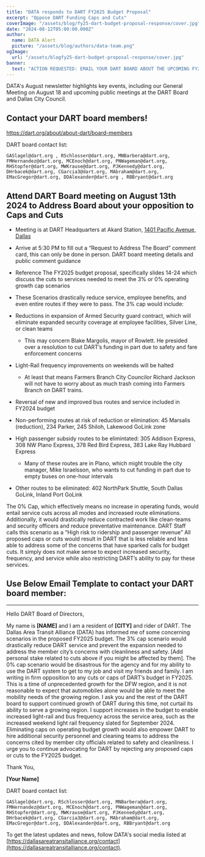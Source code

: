 ```yaml
---
title: "DATA responds to DART FY2025 Budget Proposal"
excerpt: "Oppose DART Funding Caps and Cuts"
coverImage: "/assets/blog/fy25-dart-budget-proposal-response/cover.jpg"
date: "2024-08-12T05:00:00.000Z"
author:
  name: DATA Alert
  picture: "/assets/blog/authors/data-team.png"
ogImage:
  url: "/assets/blogfy25-dart-budget-proposal-response/cover.jpg"
banner: 
  text: "ACTION REQUESTED: EMAIL YOUR DART BOARD ABOUT THE UPCOMING FY2025 DART BUDGET PROPOSALS"
---
```


DATA's August newsletter highlights key events, including our General Meeting on August 18 and upcoming public meetings at the DART Board and Dallas City Council.

## Contact your DART board members!
https://dart.org/about/about-dart/board-members  

DART board contact list:
```
GASlagel@dart.org , RSchlosser@dart.org, MNBarbera@dart.org, FMHernandez@dart.org, MCEnoch@dart.org, PNWageman@dart.org, RHStopfer@dart.org, MWKrause@dart.org, PJKennedy@dart.org, DHrbacek@dart.org, CGarcia3@dart.org, MAbraham@dart.org, EMacGregor@dart.org, DDAlexander@dart.org , RBBryant@dart.org
```   

## Attend DART Board meeting on August 13th 2024 to Address Board about your opposition to Caps and Cuts  
* Meeting is at DART Headquarters at Akard Station, [1401 Pacific Avenue, Dallas](https://maps.app.goo.gl/36uCk3suvRdJPfM47)
* Arrive at 5:30 PM to fill out a “Request to Address The Board” comment card, this can only be done in person. DART board meeting details and public comment guidance
* Reference The FY2025 budget proposal, specifically slides 14-24 which discuss the cuts to services needed to meet the 3% or 0% operating growth cap scenarios


* These Scenarios drastically reduce service, employee benefits, and even entire routes if they were to pass. The 3% cap would include:
* Reductions in expansion of Armed Security guard contract, which will eliminate expanded security coverage at employee facilities, Silver Line, or clean teams
  * This may concern Blake Margolis, mayor of Rowlett. He presided over a resolution to cut DART’s funding in part due to safety and fare enforcement concerns
* Light-Rail frequency improvements on weekends will be halted
  * At least that means Farmers Branch City Councilor Richard Jackson will not have to worry about as much trash coming into Farmers Branch on DART trains. 
* Reversal of new and improved bus routes and service included in FY2024 budget
* Non-performing routes at risk of reduction or elimination: 45 Marsalis (reduction), 234 Parker, 245 Shiloh, Lakewood GoLink zone
* High passenger subsidy routes to be elimintated: 305 Addison Express, 308 NW Plano Express, 378 Red Bird Express, 383 Lake Ray Hubbard Express
  * Many of these routes are in Plano, which might trouble the city manager, Mike Israelsson, who wants to cut funding in part due to empty buses on one-hour intervals
* Other routes to be eliminated: 402 NorthPark Shuttle, South Dallas GoLink, Inland Port GoLink

The 0% Cap, which effectively means no increase in operating funds, would entail service cuts across all modes and increased route eliminations. Additionally, it would drastically reduce contracted work like clean-teams and security officers and reduce preventative maintenance. 
DART Staff calls this scenario as a “High risk to ridership and passenger revenue” 
All proposed caps or cuts would result in DART that is less reliable and less able to address some of the concerns that have sparked calls for budget cuts. It simply does not make sense to expect increased security, frequency, and service while also restricting DART’s ability to pay for these services. 


## Use Below Email Template to contact your DART board member:

-----------------------------------------------------------------------
Hello DART Board of Directors,

My name is **[NAME]** and I am a resident of **[CITY]** and rider of DART. The Dallas Area Transit Alliance (DATA) has informed me of some concerning scenarios in the proposed FY2025 budget. The 3% cap scenario would drastically reduce DART service and prevent the expansion needed to address the member city’s concerns with cleanliness and safety. [Add personal stake related to cuts above if you might be affected by them]. The 0% cap scenario would be disastrous for the agency and for my ability to use the DART system to get to my job and visit my friends and family. I am writing in firm opposition to any cuts or caps of DART’s budget in FY2025.
This is a time of unprecedented growth for the DFW region, and it is not reasonable to expect that automobiles alone would be able to meet the mobility needs of the growing region. I ask you and the rest of the DART board to support continued growth of DART during this time, not curtail its ability to serve a growing region. 
I support increases in the budget to enable increased light-rail and bus frequency across the service area, such as the increased weekend light rail frequency slated for September 2024. Eliminating caps on operating budget growth would also empower DART to hire additional security personnel and cleaning teams to address the concerns cited by member city officials related to safety and cleanliness. 
I urge you to continue advocating for DART by rejecting any proposed caps or cuts to the FY2025 budget.

Thank You,

**[Your Name]**


DART board contact list:
```
GASlagel@dart.org, RSchlosser@dart.org, MNBarbera@dart.org, FMHernandez@dart.org, MCEnoch@dart.org, PNWageman@dart.org, RHStopfer@dart.org, MWKrause@dart.org, PJKennedy@dart.org, DHrbacek@dart.org, CGarcia3@dart.org, MAbraham@dart.org, EMacGregor@dart.org, DDAlexander@dart.org, RBBryant@dart.org
```   

To get the latest updates and news, follow DATA's social media listed at [https://dallasareatransitalliance.org/contact](https://dallasareatransitalliance.org/contact).

